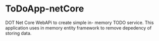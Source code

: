 # ToDoApp-netCore
DOT Net Core WebAPi to create simple in- memory TODO service.
This application uses in memory entity framework to remove depedency of storing data. 
